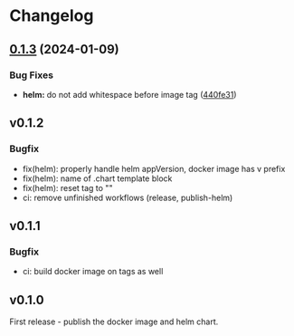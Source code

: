 # Changelog

## [0.1.3](https://github.com/cybroslabs/gpg-encryptor/compare/v0.1.2...v0.1.3) (2024-01-09)


### Bug Fixes

* **helm:** do not add whitespace before image tag ([440fe31](https://github.com/cybroslabs/gpg-encryptor/commit/440fe312f23d77594421180883556b924827527b))

## v0.1.2

### Bugfix

- fix(helm): properly handle helm appVersion, docker image has v prefix
- fix(helm): name of .chart template block
- fix(helm): reset tag to ""
- ci: remove unfinished workflows (release, publish-helm)

## v0.1.1

### Bugfix

- ci: build docker image on tags as well

## v0.1.0

First release - publish the docker image and helm chart.
